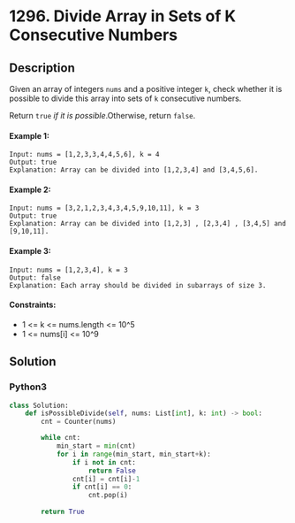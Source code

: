 # 1296. Divide Array in Sets of K Consecutive Numbers


## Description
Given an array of integers `nums` and a positive integer `k`, check whether it is possible to divide this array into sets of `k` consecutive numbers.

Return `true` *if it is possible*.Otherwise, return `false`.

#### Example 1:
```
Input: nums = [1,2,3,3,4,4,5,6], k = 4
Output: true
Explanation: Array can be divided into [1,2,3,4] and [3,4,5,6].
```

#### Example 2:
```
Input: nums = [3,2,1,2,3,4,3,4,5,9,10,11], k = 3
Output: true
Explanation: Array can be divided into [1,2,3] , [2,3,4] , [3,4,5] and [9,10,11].
```

#### Example 3:
```
Input: nums = [1,2,3,4], k = 3
Output: false
Explanation: Each array should be divided in subarrays of size 3.
```

#### Constraints:
- 1 <= k <= nums.length <= 10^5
- 1 <= nums[i] <= 10^9


## Solution

### Python3
```python
class Solution:
    def isPossibleDivide(self, nums: List[int], k: int) -> bool:
        cnt = Counter(nums)

        while cnt:
            min_start = min(cnt)
            for i in range(min_start, min_start+k):
                if i not in cnt:
                    return False
                cnt[i] = cnt[i]-1
                if cnt[i] == 0:
                    cnt.pop(i)
        
        return True
```
